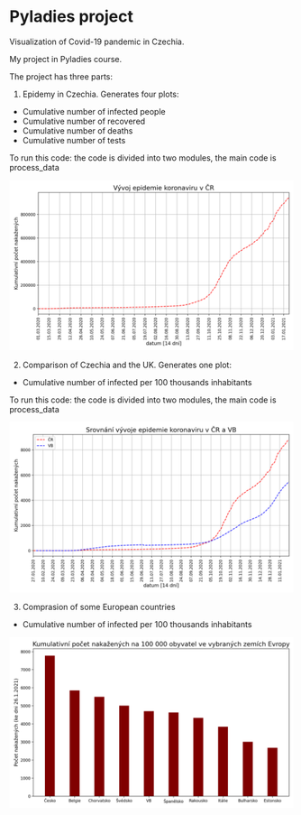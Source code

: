 # Pyladies project

Visualization of Covid-19 pandemic in Czechia.

My project in Pyladies course.


The project has three parts:

1.	Epidemy in Czechia. Generates four plots: 

-	Cumulative number of infected people 
-	Cumulative number of recovered 
-	Cumulative number of deaths
-	Cumulative number of tests

To run this code: the code is divided into two modules, the main code is process_data

![screenshot](kumulativni_pocet_nakazenych_chart.png?raw=true "FIGURE")

2.	Comparison of Czechia and the UK. Generates one plot:
-	Cumulative number of infected per 100 thousands inhabitants 

To run this code: the code is divided into two modules, the main code is process_data

![screenshot](kumulativni_pocet_nakazenych_chart_CZ_UK.png?raw=true "FIGURE")

3.	Comprasion of some European countries 
-	Cumulative number of infected per 100 thousands inhabitants 

![screenshot](bar_plot.png?raw=true "FIGURE") 
